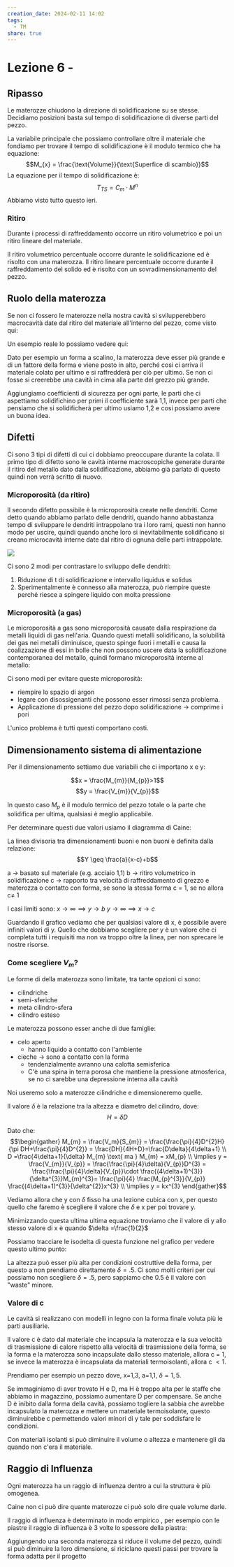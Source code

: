 ```yaml
---
creation_date: 2024-02-11 14:02
tags:
  - TM
share: true
---
```

# Lezione 6 - 

## Ripasso
Le materozze chiudono la direzione di solidificazione su se stesse. Decidiamo posizioni basta sul tempo di solidificazione di diverse parti del pezzo.

La variabile principale che possiamo controllare oltre il materiale che fondiamo per trovare il tempo di solidificazione è il modulo termico che ha equazione:
$$M_{x} = \frac{\text{Volume}}{\text{Superfice di scambio}}$$
La equazione per il tempo di solidificazione è:
$$T_{TS} = C_{m}\cdot M^{n}$$
Abbiamo visto tutto questo ieri.

### Ritiro
Durante i processi di raffreddamento occorre un ritiro volumetrico e poi un ritiro lineare del materiale.

Il ritiro volumetrico percentuale occorre durante le solidificazione ed è risolto con una materozza.
Il ritiro lineare percentuale occorre durante il raffreddamento del solido ed è risolto con un sovradimensionamento del pezzo.

## Ruolo della materozza

Se non ci fossero le materozze nella nostra cavità si svilupperebbero macrocavità date dal ritiro del materiale all'interno del pezzo, come visto qui:

<!Diagramma diagrammi ritiro>

Un esempio reale lo possiamo vedere qui:

<!Immagine ritiro interno vero>

Dato per esempio un forma a scalino, la materozza deve esser più grande e di un fattore della forma e viene posto in alto, perché cosi ci arriva il materiale colato per ultimo e si raffredderà per ciò per ultimo. Se non ci fosse si creerebbe una cavità in cima alla parte del grezzo più grande.

<!Diagramma esempio scalino>

Aggiungiamo coefficienti di sicurezza per ogni parte, le parti che ci aspettiamo solidifichino per primi il coefficiente sarà 1,1, invece per parti che pensiamo che si solidificherà per ultimo usiamo 1,2 e cosi possiamo avere un buona idea.

## Difetti

Ci sono 3 tipi di difetti di cui ci dobbiamo preoccupare durante la colata. Il primo tipo di difetto sono le cavità interne macroscopiche generate durante il ritiro del metallo dato dalla solidificazione, abbiamo già parlato di questo quindi non verrà scritto di nuovo.

### Microporosità (da ritiro)

Il secondo difetto possibile è la microporosità create nelle dendriti.
Come detto quando abbiamo parlato delle dendriti, quando hanno abbastanza tempo di sviluppare le dendriti intrappolano tra i loro rami, questi non hanno modo per uscire, quindi quando anche loro si inevitabilmente solidificano si creano microcavità interne date dal ritiro di ognuna delle parti intrappolate.

![](Pasted%20image%2020240302203926.png)

Ci sono 2 modi per contrastare lo sviluppo delle dendriti:
1. Riduzione di t di solidificazione e intervallo liquidus e solidus
2. Sperimentalmente è connesso alla materozza, può riempire queste perché riesce a spingere liquido con molta pressione

### Microporosità (a gas)

Le microporosità a gas sono microporosità causate dalla respirazione da metalli liquidi di gas nell'aria. Quando questi metalli solidificano, la solubilità dei gas nei metalli diminuisce, questo spinge fuori i metalli e causa la coalizzazione di essi in bolle che non possono uscere data la solidificazione contemporanea del metallo, quindi formano microporosità interne al metallo:

<!Diagramma solubilità>

Ci sono modi per evitare queste microporosità:
- riempire lo spazio di argon
- legare con disossigenanti che possono esser rimossi senza problema.
- Applicazione di pressione del pezzo dopo solidificazione $\to$  comprime i pori

L'unico problema è tutti questi comportano costi.

## Dimensionamento sistema di alimentazione

Per il dimensionamento settiamo due variabili che ci importano x e y:

$$x = \frac{M_{m}}{M_{p}}>1$$
$$y = \frac{V_{m}}{V_{p}}$$

In questo caso $M_{p}$ è il modulo termico del pezzo totale o la parte che solidifica per ultima, qualsiasi è meglio applicabile.

Per determinare questi due valori usiamo il diagramma di Caine:

<!Diagramma Caine>

La linea divisoria tra dimensionamenti buoni e non buoni è definita dalla relazione:
$$Y \geq \frac{a}{x-c}+b$$

a $\to$  basato sul materiale (e.g. acciaio 1,1)
b $\to$ ritiro volumetrico in solidificazione
c $\to$ rapporto tra velocità di raffreddamento di grezzo e materozza o contatto con forma, se sono la stessa forma c = 1, se no allora c$\neq$ 1

I casi limiti sono:
$x \to \infty \implies y \to b$ 
$y\to \infty \implies x\to c$

Guardando il grafico vediamo che per qualsiasi valore di x, è possibile avere infiniti valori di y. Quello che dobbiamo scegliere per y è un valore che ci completa tutti i requisiti ma non va troppo oltre la linea, per non sprecare le nostre risorse.

### Come scegliere $V_{m}$?

Le forme di della materozza sono limitate, tra tante opzioni ci sono:
- cilindriche
- semi-sferiche
- meta cilindro-sfera
- cilindro esteso

<!Diagramma forme materozza>

Le materozza possono esser anche di due famiglie:
- celo aperto
	- hanno liquido a contatto con l'ambiente
- cieche $\to$ sono a contatto con la forma
	- tendenzialmente avranno una calotta semisferica
	- C'è una spina in terra porosa che mantiene la pressione atmosferica, se no ci sarebbe una depressione interna alla cavità

Noi useremo solo a materozze cilindriche e dimensioneremo quelle.

<!Diagramma cilindro e inverso>

Il valore $\delta$ è la relazione tra la altezza e diametro del cilindro, dove:
$$H = \delta D$$

Dato che:
$$\begin{gather}
M_{m} = \frac{V_m}{S_{m}} = \frac{\frac{\pi}{4}D^{2}H}{\pi DH+\frac{\pi}{4}D^{2}} = \frac{DH}{4H+D}=\frac{D\delta}{4\delta+1} \\
D =\frac{4\delta+1}{\delta} M_{m} \text{ ma } M_{m} = xM_{p} \\
\implies y = \frac{V_{m}}{V_{p}} = \frac{\frac{\pi}{4}\delta}{V_{p}}D^{3} = \frac{\frac{\pi}{4}\delta}{V_{p}}\cdot \frac{(4\delta+1)^{3}}{\delta^{3}}M_{m}^{3}= \frac{\pi}{4} \frac{M_{p}^{3}}{V_{p}} \frac{(4\delta+1)^{3}}{\delta^{2}}x^{3} \\
\implies y = kx^{3}
\end{gather}$$

Vediamo allora che y con $\delta$ fisso ha una lezione cubica con x, per questo quello che faremo è scegliere il valore che $\delta$ e x per poi trovare y.

Minimizzando questa ultima ultima equazione troviamo che il valore di y allo stesso valore di x è quando $\delta =\frac{1}{2}$ 

Possiamo tracciare le isodelta di questa funzione nel grafico per vedere questo ultimo punto:

<!Diagramma isodelta>

La altezza può esser più alta per condizioni costruttive della forma, per questo a non prendiamo direttamente $\delta=.5$. Ci sono molti criteri per cui possiamo non scegliere $\delta=.5$, pero sappiamo che 0.5 è il valore con "waste" minore.

### Valore di c

<!Diagramma cavità con pareti>

Le cavità si realizzano con modelli in legno con la forma finale voluta più le parti ausiliarie.

Il valore c è dato dal materiale che incapsula la materozza e la sua velocità di trasmissione di calore rispetto alla velocità di trasmissione della forma, se la forma e la materozza sono incapsulate dallo stesso materiale, allora c = 1, se invece la materozza è incapsulata da materiali termoisolanti, allora c $<1$.

Prendiamo per esempio un pezzo dove, x=1,3, a=1,1, $\delta=1,5$.

Se immaginiamo di aver trovato H e D, ma H è troppo alta per le staffe che abbiamo in magazzino, possiamo aumentare D per compensare. Se anche D è inibito dalla forma della cavità, possiamo togliere la sabbia che avrebbe incapsulato la materozza e mettere un materiale termoisolante, questo diminuirebbe c permettendo valori minori di y tale per soddisfare le condizioni.

<!Diagramma curva cambiata per c cambiato>

Con materiali isolanti si può diminuire il volume o altezza e mantenere gli da quando non c'era il materiale.

## Raggio di Influenza

Ogni materozza ha un raggio di influenza dentro a cui la struttura è più omogenea.

Caine non ci può dire quante materozze ci può solo dire quale volume darle.

Il raggio di influenza è determinato in modo empirico , per esempio con le piastre il raggio di influenza è 3 volte lo spessore della piastra:

<!Diagramma raggio di influenza>

Aggiungendo una seconda materozza si riduce il volume del pezzo, quindi si può diminuire la loro dimensione, si riciclano questi passi per trovare la forma adatta per il progetto

<!Diagramma 2 materozze.>





